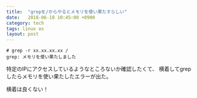 ```yaml
---
title:  "grepを/からやるとメモリを使い果たすらしい"
date:   2018-06-18 10:45:00 +0900
category: tech
tags: linux os
layout: post
---
```


```
# grep -r xx.xx.xx.xx /
grep: メモリを使い果たしました
```

特定のIPにアクセスしているようなところないか確認したくて、
横着してgrepしたらメモリを使い果たしたエラーが出た。

横着は良くない！
